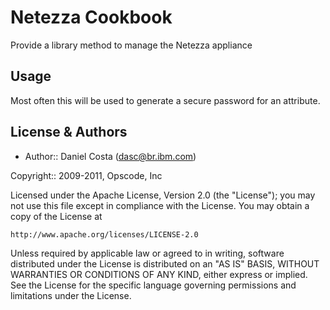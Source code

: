 Netezza Cookbook
================
Provide a library method to manage the Netezza appliance


Usage
-----
Most often this will be used to generate a secure password for an attribute.


License & Authors
-----------------
- Author:: Daniel Costa (<dasc@br.ibm.com>)

Copyright:: 2009-2011, Opscode, Inc

Licensed under the Apache License, Version 2.0 (the "License");
you may not use this file except in compliance with the License.
You may obtain a copy of the License at

    http://www.apache.org/licenses/LICENSE-2.0

Unless required by applicable law or agreed to in writing, software
distributed under the License is distributed on an "AS IS" BASIS,
WITHOUT WARRANTIES OR CONDITIONS OF ANY KIND, either express or implied.
See the License for the specific language governing permissions and
limitations under the License.
```
